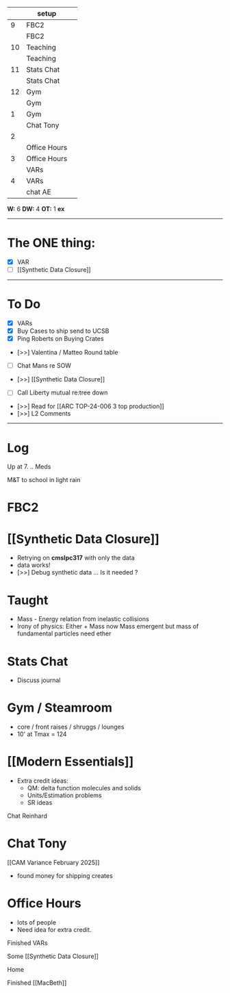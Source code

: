 
|     | setup        |     |
| --- | ------------ | --- |
| 9   | FBC2         |     |
|     | FBC2         |     |
| 10  | Teaching     |     |
|     | Teaching     |     |
| 11  | Stats Chat   |     |
|     | Stats Chat   |     |
| 12  | Gym          |     |
|     | Gym          |     |
| 1   | Gym          |     |
|     | Chat Tony    |     |
| 2   |              |     |
|     | Office Hours |     |
| 3   | Office Hours |     |
|     | VARs         |     |
| 4   | VARs         |     |
|     | chat AE      |     |

**W:** 6 
**DW:** 4
**OT:** 1
**ex** 

---
# The ONE thing: 
- [x] VAR
- [ ] [[Synthetic Data Closure]]

---
# To Do

- [x] VARs
- [x] Buy Cases to ship send to UCSB 
- [x] Ping Roberts on Buying Crates
- [>>] Valentina / Matteo Round table
- [ ]  Chat Mans re SOW
- [>>]  [[Synthetic Data Closure]]
- [ ] Call Liberty mutual re:tree down
- [>>] Read for [[ARC TOP-24-006 3 top production]]
- [>>] L2 Comments

---

# Log

Up at 7. .. Meds

M&T to school in light rain

# FBC2


# [[Synthetic Data Closure]]
- Retrying on **cmslpc317** with only the data
- data works!
- [>>] Debug synthetic data ... Is it needed ?

# Taught 
- Mass - Energy relation from inelastic collisions  
- Irony of physics: Either + Mass now Mass emergent but mass of fundamental particles need ether 


# Stats Chat
- Discuss journal 

# Gym / Steamroom
- core / front raises / shruggs / lounges 
- 10' at Tmax = 124 

# [[Modern Essentials]]
- Extra credit ideas: 
	- QM: delta function molecules and solids
	- Units/Estimation problems
	- SR ideas

Chat Reinhard 

# Chat Tony

[[CAM Variance February 2025]]
- found money for shipping creates


# Office Hours
- lots of people
- Need idea for extra credit. 

Finished VARs

Some [[Synthetic Data Closure]]

Home 

Finished [[MacBeth]]
